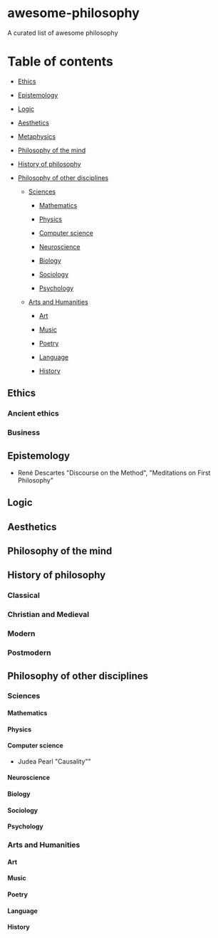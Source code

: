 # awesome-philosophy
A curated list of awesome philosophy

# Table of contents

+ [Ethics](#Ethics)

+ [Epistemology](#Epistemology)

+ [Logic](#Logic)

+ [Aesthetics](#Aesthetics)

+ [Metaphysics](#Metaphysics)

+ [Philosophy of the mind](#Philosophy-of-the-mind)

+ [History of philosophy](#History-of-philosophy)

+ [Philosophy of other disciplines](#Philosophy-of-other-disciplines)

    * [Sciences](#Sciences)

        * [Mathematics](#Mathematics)

        * [Physics](#Physics)

        * [Computer science](#Computer-science)

        * [Neuroscience](#Neuroscience)

        * [Biology](#Biology)

        * [Sociology](#Sociology)

        * [Psychology](#Psychology)
        
    * [Arts and Humanities](#Arts-and-Humanities)

        * [Art](#Art)

        * [Music](#Music)

        * [Poetry](#Poetry)

        * [Language](#Language)

        * [History](#History)

## Ethics

### Ancient ethics

### Business

###

## Epistemology

* René Descartes "Discourse on the Method", "Meditations on First Philosophy"

## Logic

## Aesthetics

## Philosophy of the mind

## History of philosophy

### Classical

### Christian and Medieval

### Modern

### Postmodern

## Philosophy of other disciplines

### Sciences

#### Mathematics

#### Physics

#### Computer science

* Judea Pearl "Causality""

#### Neuroscience

#### Biology

#### Sociology

#### Psychology
        
### Arts and Humanities

#### Art

#### Music

#### Poetry

#### Language

#### History

